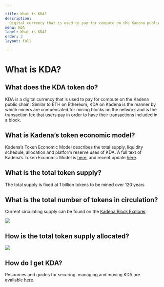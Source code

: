 ```yaml
---

title: What is KDA?
description:
  Digital currency that is used to pay for compute on the Kadena public chain.
menu: KDA
label: What is KDA?
order: 3
layout: full

---
```

# What is KDA?

## What does the KDA token do?

KDA is a digital currency that is used to pay for compute on the Kadena public
chain. Similar to ETH on Ethereum, KDA on Kadena is the manner by which miners
are compensated for mining blocks on the network and is the transaction fee that
users pay in order to have their transactions included in a block.

## What is Kadena’s token economic model?

Kadena’s Token Economic Model describes the total supply, liquidity schedule,
allocation and platform reserve uses of KDA. A full text of Kadena’s Token
Economic Model is
[here](/blogchain/2019/the-kadena-token-economic-model-2019-10-30), and recent
update
[here](/blogchain/2021/update-to-the-kadena-token-economic-model-2021-01-29).

## What is the total token supply?

The total supply is fixed at 1 billion tokens to be mined over 120 years

## What is the total number of tokens in circulation?

Current circulating supply can be found on the
[Kadena Block Explorer](https://explorer.chainweb.com/mainnet).

![](/assets/docs/coins-in-circulation-337e939b8d8af1978f9b546c8ac1d235.png)

## How is the total token supply allocated?

![](/assets/docs/token-allocation-6b5278df04fdbc2535f80997533cd96c.png)

## How do I get KDA?

Resources and guides for securing, managing and moving KDA are available
[here](/kadena/kda/manage-kda).

    